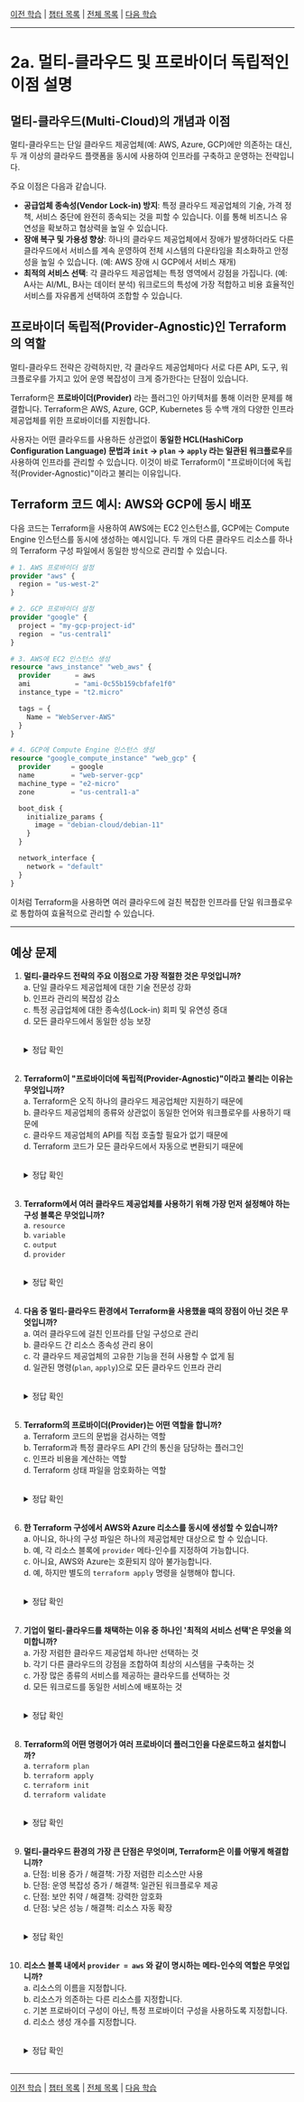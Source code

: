 [이전 학습](../1-Understand-IaC-Concepts/1b-Describe-advantages-of-IaC-patterns.md) | [챕터 목록](./README.md) | [전체 목록](../README.md) | [다음 학습](./2b-Explain-the-benefits-of-state.md)

---

# 2a. 멀티-클라우드 및 프로바이더 독립적인 이점 설명

## 멀티-클라우드(Multi-Cloud)의 개념과 이점

멀티-클라우드는 단일 클라우드 제공업체(예: AWS, Azure, GCP)에만 의존하는 대신, 두 개 이상의 클라우드 플랫폼을 동시에 사용하여 인프라를 구축하고 운영하는 전략입니다.

주요 이점은 다음과 같습니다.

*   **공급업체 종속성(Vendor Lock-in) 방지**: 특정 클라우드 제공업체의 기술, 가격 정책, 서비스 중단에 완전히 종속되는 것을 피할 수 있습니다. 이를 통해 비즈니스 유연성을 확보하고 협상력을 높일 수 있습니다.
*   **장애 복구 및 가용성 향상**: 하나의 클라우드 제공업체에서 장애가 발생하더라도 다른 클라우드에서 서비스를 계속 운영하여 전체 시스템의 다운타임을 최소화하고 안정성을 높일 수 있습니다. (예: AWS 장애 시 GCP에서 서비스 재개)
*   **최적의 서비스 선택**: 각 클라우드 제공업체는 특정 영역에서 강점을 가집니다. (예: A사는 AI/ML, B사는 데이터 분석) 워크로드의 특성에 가장 적합하고 비용 효율적인 서비스를 자유롭게 선택하여 조합할 수 있습니다.

## 프로바이더 독립적(Provider-Agnostic)인 Terraform의 역할

멀티-클라우드 전략은 강력하지만, 각 클라우드 제공업체마다 서로 다른 API, 도구, 워크플로우를 가지고 있어 운영 복잡성이 크게 증가한다는 단점이 있습니다.

Terraform은 **프로바이더(Provider)** 라는 플러그인 아키텍처를 통해 이러한 문제를 해결합니다. Terraform은 AWS, Azure, GCP, Kubernetes 등 수백 개의 다양한 인프라 제공업체를 위한 프로바이더를 지원합니다.

사용자는 어떤 클라우드를 사용하든 상관없이 **동일한 HCL(HashiCorp Configuration Language) 문법과 `init` -> `plan` -> `apply` 라는 일관된 워크플로우**를 사용하여 인프라를 관리할 수 있습니다. 이것이 바로 Terraform이 "프로바이더에 독립적(Provider-Agnostic)"이라고 불리는 이유입니다.

## Terraform 코드 예시: AWS와 GCP에 동시 배포

다음 코드는 Terraform을 사용하여 AWS에는 EC2 인스턴스를, GCP에는 Compute Engine 인스턴스를 동시에 생성하는 예시입니다. 두 개의 다른 클라우드 리소스를 하나의 Terraform 구성 파일에서 동일한 방식으로 관리할 수 있습니다.

```terraform
# 1. AWS 프로바이더 설정
provider "aws" {
  region = "us-west-2"
}

# 2. GCP 프로바이더 설정
provider "google" {
  project = "my-gcp-project-id"
  region  = "us-central1"
}

# 3. AWS에 EC2 인스턴스 생성
resource "aws_instance" "web_aws" {
  provider      = aws
  ami           = "ami-0c55b159cbfafe1f0"
  instance_type = "t2.micro"

  tags = {
    Name = "WebServer-AWS"
  }
}

# 4. GCP에 Compute Engine 인스턴스 생성
resource "google_compute_instance" "web_gcp" {
  provider     = google
  name         = "web-server-gcp"
  machine_type = "e2-micro"
  zone         = "us-central1-a"

  boot_disk {
    initialize_params {
      image = "debian-cloud/debian-11"
    }
  }

  network_interface {
    network = "default"
  }
}
```

이처럼 Terraform을 사용하면 여러 클라우드에 걸친 복잡한 인프라를 단일 워크플로우로 통합하여 효율적으로 관리할 수 있습니다.

---

## 예상 문제

1.  **멀티-클라우드 전략의 주요 이점으로 가장 적절한 것은 무엇입니까?**<br>
    a. 단일 클라우드 제공업체에 대한 기술 전문성 강화<br>
    b. 인프라 관리의 복잡성 감소<br>
    c. 특정 공급업체에 대한 종속성(Lock-in) 회피 및 유연성 증대<br>
    d. 모든 클라우드에서 동일한 성능 보장<br>
    <br>
    <details>
    <summary>정답 확인</summary>
    <p>c</p>
    </details><br>

2.  **Terraform이 "프로바이더에 독립적(Provider-Agnostic)"이라고 불리는 이유는 무엇입니까?**<br>
    a. Terraform은 오직 하나의 클라우드 제공업체만 지원하기 때문에<br>
    b. 클라우드 제공업체의 종류와 상관없이 동일한 언어와 워크플로우를 사용하기 때문에<br>
    c. 클라우드 제공업체의 API를 직접 호출할 필요가 없기 때문에<br>
    d. Terraform 코드가 모든 클라우드에서 자동으로 변환되기 때문에<br>
    <br>
    <details>
    <summary>정답 확인</summary>
    <p>b</p>
    </details><br>

3.  **Terraform에서 여러 클라우드 제공업체를 사용하기 위해 가장 먼저 설정해야 하는 구성 블록은 무엇입니까?**<br>
    a. `resource`\
    b. `variable`\
    c. `output`\
    d. `provider`<br>
    <br>
    <details>
    <summary>정답 확인</summary>
    <p>d</p>
    </details><br>

4.  **다음 중 멀티-클라우드 환경에서 Terraform을 사용했을 때의 장점이 아닌 것은 무엇입니까?**<br>
    a. 여러 클라우드에 걸친 인프라를 단일 구성으로 관리<br>
    b. 클라우드 간 리소스 종속성 관리 용이\
    c. 각 클라우드 제공업체의 고유한 기능을 전혀 사용할 수 없게 됨\
    d. 일관된 명령(`plan`, `apply`)으로 모든 클라우드 인프라 관리<br>
    <br>
    <details>
    <summary>정답 확인</summary>
    <p>c</p>
    </details><br>

5.  **Terraform의 프로바이더(Provider)는 어떤 역할을 합니까?**<br>
    a. Terraform 코드의 문법을 검사하는 역할<br>
    b. Terraform과 특정 클라우드 API 간의 통신을 담당하는 플러그인<br>
    c. 인프라 비용을 계산하는 역할<br>
    d. Terraform 상태 파일을 암호화하는 역할<br>
    <br>
    <details>
    <summary>정답 확인</summary>
    <p>b</p>
    </details><br>

6.  **한 Terraform 구성에서 AWS와 Azure 리소스를 동시에 생성할 수 있습니까?**<br>
    a. 아니요, 하나의 구성 파일은 하나의 제공업체만 대상으로 할 수 있습니다.<br>
    b. 예, 각 리소스 블록에 `provider` 메타-인수를 지정하여 가능합니다.<br>
    c. 아니요, AWS와 Azure는 호환되지 않아 불가능합니다.<br>
    d. 예, 하지만 별도의 `terraform apply` 명령을 실행해야 합니다.<br>
    <br>
    <details>
    <summary>정답 확인</summary>
    <p>b</p>
    </details><br>

7.  **기업이 멀티-클라우드를 채택하는 이유 중 하나인 '최적의 서비스 선택'은 무엇을 의미합니까?**<br>
    a. 가장 저렴한 클라우드 제공업체 하나만 선택하는 것<br>
    b. 각기 다른 클라우드의 강점을 조합하여 최상의 시스템을 구축하는 것<br>
    c. 가장 많은 종류의 서비스를 제공하는 클라우드를 선택하는 것<br>
    d. 모든 워크로드를 동일한 서비스에 배포하는 것<br>
    <br>
    <details>
    <summary>정답 확인</summary>
    <p>b</p>
    </details><br>

8.  **Terraform의 어떤 명령어가 여러 프로바이더 플러그인을 다운로드하고 설치합니까?**<br>
    a. `terraform plan`\
    b. `terraform apply`\
    c. `terraform init`\
    d. `terraform validate`<br>
    <br>
    <details>
    <summary>정답 확인</summary>
    <p>c</p>
    </details><br>

9.  **멀티-클라우드 환경의 가장 큰 단점은 무엇이며, Terraform은 이를 어떻게 해결합니까?**<br>
    a. 단점: 비용 증가 / 해결책: 가장 저렴한 리소스만 사용<br>
    b. 단점: 운영 복잡성 증가 / 해결책: 일관된 워크플로우 제공\
    c. 단점: 보안 취약 / 해결책: 강력한 암호화 \
    d. 단점: 낮은 성능 / 해결책: 리소스 자동 확장<br>
    <br>
    <details>
    <summary>정답 확인</summary>
    <p>b</p>
    </details><br>

10. **리소스 블록 내에서 `provider = aws` 와 같이 명시하는 메타-인수의 역할은 무엇입니까?**<br>
    a. 리소스의 이름을 지정합니다.<br>
    b. 리소스가 의존하는 다른 리소스를 지정합니다.<br>
    c. 기본 프로바이더 구성이 아닌, 특정 프로바이더 구성을 사용하도록 지정합니다.<br>
    d. 리소스 생성 개수를 지정합니다.<br>
    <br>
    <details>
    <summary>정답 확인</summary>
    <p>c</p>
    </details><br>

---

[이전 학습](../1-Understand-IaC-Concepts/1b-Describe-advantages-of-IaC-patterns.md) | [챕터 목록](./README.md) | [전체 목록](../../README.md) | [다음 학습](./2b-Explain-the-benefits-of-state.md)
